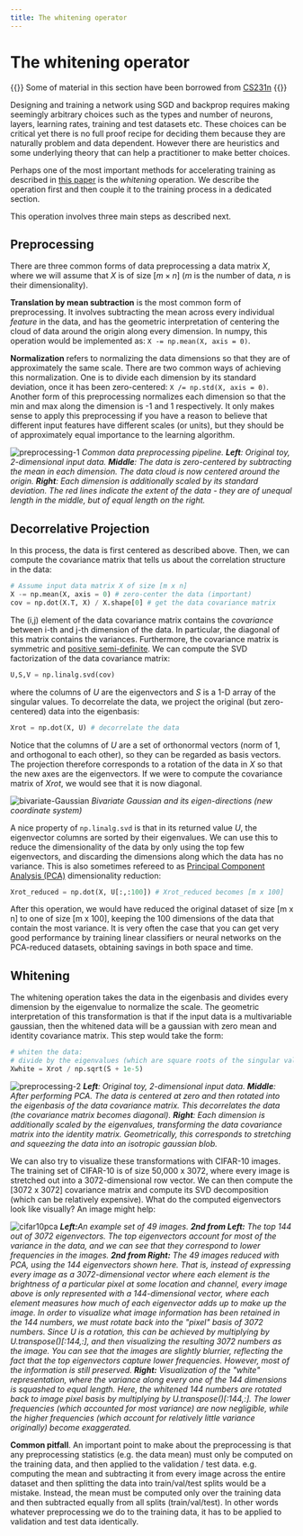 ```yaml
---
title: The whitening operator
---
```


# The whitening operator

{{<hint info>}}
Some of material in this section have been borrowed from [CS231n](https://cs231n.github.io/neural-networks-2/) 
{{</hint>}}

Designing and training a network using SGD and backprop requires making seemingly arbitrary choices such as the types and number of neurons, layers, learning rates, training and test datasets etc. These choices can be critical yet there is no full proof recipe for deciding them because they are naturally problem and data dependent. However there are heuristics and some underlying theory that can help a practitioner to make better choices. 

Perhaps one of the most important methods for accelerating training as described in [this paper](http://yann.lecun.com/exdb/publis/pdf/lecun-98b.pdf) is the _whitening_ operation. We describe the operation first and then couple it to the training process in a dedicated section.

This operation involves three main steps as described next. 

## Preprocessing

There are three common forms of data preprocessing a data matrix $X$, where we will assume that $X$ is of size $[m \times n]$ ($m$ is the number of data, $n$ is their dimensionality).

**Translation by mean subtraction**  is the most common form of preprocessing. It involves subtracting the mean across every individual *feature* in the data, and has the geometric interpretation of centering the cloud of data around the origin along every dimension. In numpy, this operation would be implemented as: ```X -= np.mean(X, axis = 0)```. 

**Normalization** refers to normalizing the data dimensions so that they are of approximately the same scale. There are two common ways of achieving this normalization. One is to divide each dimension by its standard deviation, once it has been zero-centered: ```X /= np.std(X, axis = 0)```. Another form of this preprocessing normalizes each dimension so that the min and max along the dimension is -1 and 1 respectively. It only makes sense to apply this preprocessing if you have a reason to believe that different input features have different scales (or units), but they should be of approximately equal importance to the learning algorithm.


![preprocessing-1](images/preprocessing-1.jpeg)
_Common data preprocessing pipeline. <b>Left</b>: Original toy, 2-dimensional input data. <b>Middle</b>: The data is zero-centered by subtracting the mean in each dimension. The data cloud is now centered around the origin. <b>Right</b>: Each dimension is additionally scaled by its standard deviation. The red lines indicate the extent of the data - they are of unequal length in the middle, but of equal length on the right._

## Decorrelative Projection

In this process, the data is first centered as described above. Then, we can compute the covariance matrix that tells us about the correlation structure in the data:

```python
# Assume input data matrix X of size [m x n]
X -= np.mean(X, axis = 0) # zero-center the data (important)
cov = np.dot(X.T, X) / X.shape[0] # get the data covariance matrix
```

The (i,j) element of the data covariance matrix contains the *covariance* between i-th and j-th dimension of the data. In particular, the diagonal of this matrix contains the variances. Furthermore, the covariance matrix is symmetric and [positive semi-definite](http://en.wikipedia.org/wiki/Positive-definite_matrix#Negative-definite.2C_semidefinite_and_indefinite_matrices). We can compute the SVD factorization of the data covariance matrix:

```python
U,S,V = np.linalg.svd(cov)
```

where the columns of $U$ are the eigenvectors and $S$ is a 1-D array of the singular values. To decorrelate the data, we project the original (but zero-centered) data into the eigenbasis:

```python
Xrot = np.dot(X, U) # decorrelate the data
```

Notice that the columns of $U$ are a set of orthonormal vectors (norm of 1, and orthogonal to each other), so they can be regarded as basis vectors. The projection therefore corresponds to a rotation of the data in $X$ so that the new axes are the eigenvectors. If we were to compute the covariance matrix of $Xrot$, we would see that it is now diagonal. 

![bivariate-Gaussian](images/Figure2.7.png)
_Bivariate Gaussian and its eigen-directions (new coordinate system)_

A nice property of ```np.linalg.svd``` is that in its returned value $U$, the eigenvector columns are sorted by their eigenvalues. We can use this to reduce the dimensionality of the data by only using the top few eigenvectors, and discarding the dimensions along which the data has no variance. This is also sometimes refereed to as [Principal Component Analysis (PCA)](http://en.wikipedia.org/wiki/Principal_component_analysis) dimensionality reduction:

```python
Xrot_reduced = np.dot(X, U[:,:100]) # Xrot_reduced becomes [m x 100]
```

After this operation, we would have reduced the original dataset of size [m x n] to one of size [m x 100], keeping the 100 dimensions of the data that contain the most variance. It is very often the case that you can get very good performance by training linear classifiers or neural networks on the PCA-reduced datasets, obtaining savings in both space and time.

## Whitening 

The whitening operation takes the data in the eigenbasis and divides every dimension by the eigenvalue to normalize the scale. The geometric interpretation of this transformation is that if the input data is a multivariable gaussian, then the whitened data will be a gaussian with zero mean and identity covariance matrix. This step would take the form:

```python
# whiten the data:
# divide by the eigenvalues (which are square roots of the singular values)
Xwhite = Xrot / np.sqrt(S + 1e-5)
```

![preprocessing-2](images/preprocessing-2.jpeg)
_<b>Left</b>: Original toy, 2-dimensional input data. <b>Middle</b>: After performing PCA. The data is centered at zero and then rotated into the eigenbasis of the data covariance matrix. This decorrelates the data (the covariance matrix becomes diagonal). <b>Right</b>: Each dimension is additionally scaled by the eigenvalues, transforming the data covariance matrix into the identity matrix. Geometrically, this corresponds to stretching and squeezing the data into an isotropic gaussian blob._

We can also try to visualize these transformations with CIFAR-10 images. The training set of CIFAR-10 is of size 50,000 x 3072, where every image is stretched out into a 3072-dimensional row vector. We can then compute the [3072 x 3072] covariance matrix and compute its SVD decomposition (which can be relatively expensive). What do the computed eigenvectors look like visually? An image might help:

![cifar10pca](images/cifar10pca.jpeg)
_<b>Left:</b>An example set of 49 images. <b>2nd from Left:</b> The top 144 out of 3072 eigenvectors. The top eigenvectors account for most of the variance in the data, and we can see that they correspond to lower frequencies in the images.  <b>2nd from Right:</b> The 49 images reduced with PCA, using the 144 eigenvectors shown here. That is, instead of expressing every image as a 3072-dimensional vector where each element is the brightness of a particular pixel at some location and channel, every image above is only represented with a 144-dimensional vector, where each element measures how much of each eigenvector adds up to make up the image. In order to visualize what image information has been retained in the 144 numbers, we must rotate back into the "pixel" basis of 3072 numbers. Since U is a rotation, this can be achieved by multiplying by U.transpose()[:144,:], and then visualizing the resulting 3072 numbers as the image. You can see that the images are slightly blurrier, reflecting the fact that the top eigenvectors capture lower frequencies. However, most of the information is still preserved. <b>Right:</b> Visualization of the "white" representation, where the variance along every one of the 144 dimensions is squashed to equal length. Here, the whitened 144 numbers are rotated back to image pixel basis by multiplying by U.transpose()[:144,:]. The lower frequencies (which accounted for most variance) are now negligible, while the higher frequencies (which account for relatively little variance originally) become exaggerated._

**Common pitfall**. An important point to make about the preprocessing is that any preprocessing statistics (e.g. the data mean) must only be computed on the training data, and then applied to the validation / test data. e.g. computing the mean and subtracting it from every image across the entire dataset and then splitting the data into train/val/test splits would be a mistake. Instead, the mean must be computed only over the training data and then subtracted equally from all splits (train/val/test). In other words whatever preprocessing we do to the training data, it has to be applied to validation and test data identically. 



